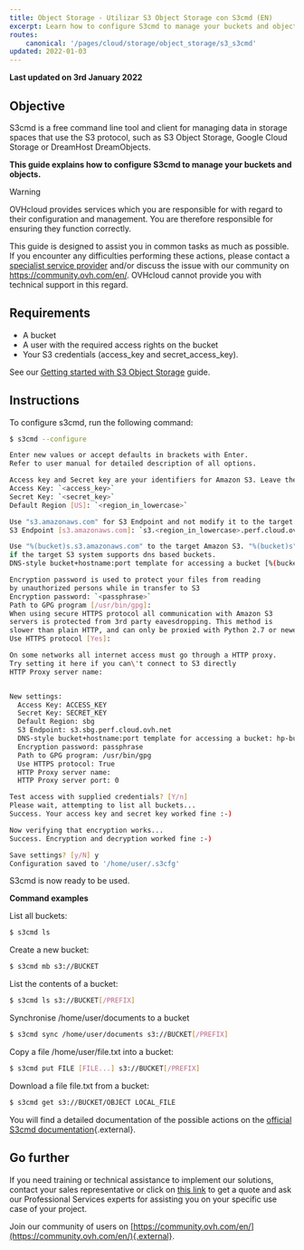 ```yaml
---
title: Object Storage - Utilizar S3 Object Storage con S3cmd (EN)
excerpt: Learn how to configure S3cmd to manage your buckets and objects
routes:
    canonical: '/pages/cloud/storage/object_storage/s3_s3cmd'
updated: 2022-01-03
---
```


**Last updated on 3rd January 2022**

## Objective

S3cmd is a free command line tool and client for managing data in storage spaces that use the S3 protocol, such as S3 Object Storage, Google Cloud Storage or DreamHost DreamObjects.

**This guide explains how to configure S3cmd to manage your buckets and objects.**

> [!warning]
>
> OVHcloud provides services which you are responsible for with regard to their configuration and management. You are therefore responsible for ensuring they function correctly.
>
> This guide is designed to assist you in common tasks as much as possible. If you encounter any difficulties performing these actions, please contact a [specialist service provider](https://partner.ovhcloud.com/en/directory/) and/or discuss the issue with our community on <https://community.ovh.com/en/>. OVHcloud cannot provide you with technical support in this regard.
>

## Requirements

- A bucket
- A user with the required access rights on the bucket
- Your S3 credentials (access_key and secret_access_key).

See our [Getting started with S3 Object Storage](/pages/cloud/storage/object_storage/s3_getting_started_with_object_storage) guide.

## Instructions

To configure s3cmd, run the following command:

```bash
$ s3cmd --configure

Enter new values or accept defaults in brackets with Enter.
Refer to user manual for detailed description of all options.

Access key and Secret key are your identifiers for Amazon S3. Leave them empty for using the env variables.
Access Key: `<access_key>`
Secret Key: `<secret_key>`
Default Region [US]: `<region_in_lowercase>`

Use "s3.amazonaws.com" for S3 Endpoint and not modify it to the target Amazon S3.
S3 Endpoint [s3.amazonaws.com]: `s3.<region_in_lowercase>.perf.cloud.ovh.net`

Use "%(bucket)s.s3.amazonaws.com" to the target Amazon S3. "%(bucket)s" and "%(location)s" vars can be used
if the target S3 system supports dns based buckets.
DNS-style bucket+hostname:port template for accessing a bucket [%(bucket)s.s3.amazonaws.com]: `<bucket>.s3.<region_in_lowercase>.perf.cloud.ovh.net`

Encryption password is used to protect your files from reading
by unauthorized persons while in transfer to S3
Encryption password: `<passphrase>`      
Path to GPG program [/usr/bin/gpg]:
When using secure HTTPS protocol all communication with Amazon S3
servers is protected from 3rd party eavesdropping. This method is
slower than plain HTTP, and can only be proxied with Python 2.7 or newer
Use HTTPS protocol [Yes]:

On some networks all internet access must go through a HTTP proxy.
Try setting it here if you can\'t connect to S3 directly
HTTP Proxy server name:


New settings:
  Access Key: ACCESS_KEY
  Secret Key: SECRET_KEY
  Default Region: sbg
  S3 Endpoint: s3.sbg.perf.cloud.ovh.net
  DNS-style bucket+hostname:port template for accessing a bucket: hp-bucket.s3.sbg.perf.cloud.ovh.net
  Encryption password: passphrase
  Path to GPG program: /usr/bin/gpg
  Use HTTPS protocol: True
  HTTP Proxy server name:
  HTTP Proxy server port: 0

Test access with supplied credentials? [Y/n]
Please wait, attempting to list all buckets...
Success. Your access key and secret key worked fine :-)

Now verifying that encryption works...
Success. Encryption and decryption worked fine :-)

Save settings? [y/N] y
Configuration saved to '/home/user/.s3cfg'  
```

S3cmd is now ready to be used.

**Command examples**

List all buckets:

```bash
$ s3cmd ls
```

Create a new bucket:

```bash
$ s3cmd mb s3://BUCKET
```

List the contents of a bucket:

```bash
$ s3cmd ls s3://BUCKET[/PREFIX]
```

Synchronise /home/user/documents to a bucket
```bash
$ s3cmd sync /home/user/documents s3://BUCKET[/PREFIX]
```

Copy a file /home/user/file.txt into a bucket:

```bash
$ s3cmd put FILE [FILE...] s3://BUCKET[/PREFIX]
```

Download a file file.txt from a bucket:

```bash
$ s3cmd get s3://BUCKET/OBJECT LOCAL_FILE
```

You will find a detailed documentation of the possible actions on the [official S3cmd documentation](https://s3tools.org/usage){.external}.

## Go further

If you need training or technical assistance to implement our solutions, contact your sales representative or click on [this link](https://www.ovhcloud.com/es/professional-services/) to get a quote and ask our Professional Services experts for assisting you on your specific use case of your project.

Join our community of users on [https://community.ovh.com/en/](https://community.ovh.com/en/){.external}.
